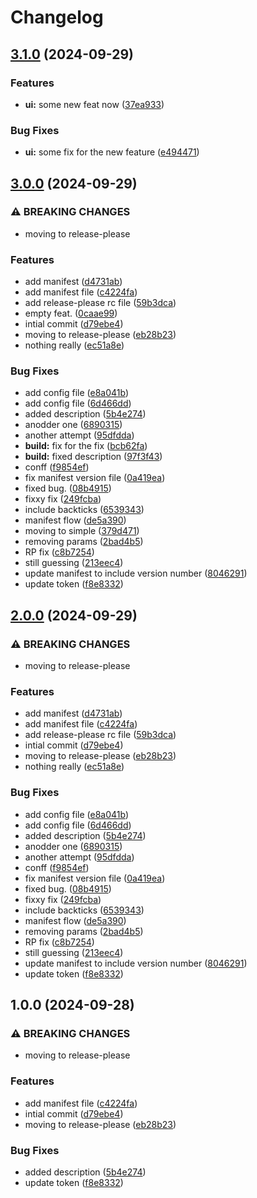 # Changelog

## [3.1.0](https://github.com/GuacOn/semantic-version-test/compare/v3.0.0...v3.1.0) (2024-09-29)


### Features

* **ui:** some new feat now ([37ea933](https://github.com/GuacOn/semantic-version-test/commit/37ea93349e39bc933a567ffe161b11738bf4c4a5))


### Bug Fixes

* **ui:** some fix for the new feature ([e494471](https://github.com/GuacOn/semantic-version-test/commit/e49447157b39b60dd0c88e87a1803cb851188d5b))

## [3.0.0](https://github.com/GuacOn/semantic-version-test/compare/v2.0.0...v3.0.0) (2024-09-29)


### ⚠ BREAKING CHANGES

* moving to release-please

### Features

* add manifest ([d4731ab](https://github.com/GuacOn/semantic-version-test/commit/d4731abd935ecdf061099e5042149869ad6987db))
* add manifest file ([c4224fa](https://github.com/GuacOn/semantic-version-test/commit/c4224fafb97d4d1a27e81e90a6fa33e41d7d7542))
* add release-please rc file ([59b3dca](https://github.com/GuacOn/semantic-version-test/commit/59b3dca55d81a3b022068a6fcb514cc7db505e98))
* empty feat. ([0caae99](https://github.com/GuacOn/semantic-version-test/commit/0caae99d8b55e81e4501c02316597a32cdc5ba57))
* intial commit ([d79ebe4](https://github.com/GuacOn/semantic-version-test/commit/d79ebe47d48ae90eca670ab9db0432e90e66cca4))
* moving to release-please ([eb28b23](https://github.com/GuacOn/semantic-version-test/commit/eb28b2335a0f49e823076863a6548da1130ba18b))
* nothing really ([ec51a8e](https://github.com/GuacOn/semantic-version-test/commit/ec51a8e5a281074603d139cb3cf44e6b8265ba12))


### Bug Fixes

* add config file ([e8a041b](https://github.com/GuacOn/semantic-version-test/commit/e8a041bef23d860dd5af3a64fe19029cad858bf6))
* add config file ([6d466dd](https://github.com/GuacOn/semantic-version-test/commit/6d466dd082592fe99752285abf056f0267fd0426))
* added description ([5b4e274](https://github.com/GuacOn/semantic-version-test/commit/5b4e274ab049fb0220a4620292a0e81795788955))
* anodder one ([6890315](https://github.com/GuacOn/semantic-version-test/commit/6890315bb91993f16ca031cb50e76af85365c8e9))
* another attempt ([95dfdda](https://github.com/GuacOn/semantic-version-test/commit/95dfdda938025bffb3713851d7aafc4d275c391d))
* **build:** fix for the fix ([bcb62fa](https://github.com/GuacOn/semantic-version-test/commit/bcb62fa5bcd08e5562aecb7ef7a927c3f7e78aeb))
* **build:** fixed description ([97f3f43](https://github.com/GuacOn/semantic-version-test/commit/97f3f438557943dc3cae4b04a571ff75cc54ddd7))
* conff ([f9854ef](https://github.com/GuacOn/semantic-version-test/commit/f9854efc217b07dda4659ef3a4ff71b5424b670a))
* fix manifest version file ([0a419ea](https://github.com/GuacOn/semantic-version-test/commit/0a419ea5dc8a78bec478ee144829f37faccbe7d2))
* fixed bug. ([08b4915](https://github.com/GuacOn/semantic-version-test/commit/08b49151e20aa7a42116f49aa5188a409557c589))
* fixxy fix ([249fcba](https://github.com/GuacOn/semantic-version-test/commit/249fcba9406c27abaffeaf0eb97d1becd649d555))
* include backticks ([6539343](https://github.com/GuacOn/semantic-version-test/commit/65393430b18df996cdfca2e315092c74e893b747))
* manifest flow ([de5a390](https://github.com/GuacOn/semantic-version-test/commit/de5a390e9851dc19f1752db723b8d48e171100f5))
* moving to simple ([379d471](https://github.com/GuacOn/semantic-version-test/commit/379d471e7ad9db96d177affc68dd688662b6f0a2))
* removing params ([2bad4b5](https://github.com/GuacOn/semantic-version-test/commit/2bad4b5b0e5dfed6af91ab040c89a6580f28ec3e))
* RP fix ([c8b7254](https://github.com/GuacOn/semantic-version-test/commit/c8b72540a8cc7c702ed2578bd7eb3188ee17c72a))
* still guessing ([213eec4](https://github.com/GuacOn/semantic-version-test/commit/213eec4c9df5d994a80daf8aaa481bf0f2d0c672))
* update manifest to include version number ([8046291](https://github.com/GuacOn/semantic-version-test/commit/80462917ac9c9d022ed6eb62e52f10425824f550))
* update token ([f8e8332](https://github.com/GuacOn/semantic-version-test/commit/f8e83322163fb82ba9ab374be5fd994d829e78a3))

## [2.0.0](https://github.com/GuacOn/semantic-version-test/compare/monitor-info-grabber-v1.0.0...monitor-info-grabber-v2.0.0) (2024-09-29)


### ⚠ BREAKING CHANGES

* moving to release-please

### Features

* add manifest ([d4731ab](https://github.com/GuacOn/semantic-version-test/commit/d4731abd935ecdf061099e5042149869ad6987db))
* add manifest file ([c4224fa](https://github.com/GuacOn/semantic-version-test/commit/c4224fafb97d4d1a27e81e90a6fa33e41d7d7542))
* add release-please rc file ([59b3dca](https://github.com/GuacOn/semantic-version-test/commit/59b3dca55d81a3b022068a6fcb514cc7db505e98))
* intial commit ([d79ebe4](https://github.com/GuacOn/semantic-version-test/commit/d79ebe47d48ae90eca670ab9db0432e90e66cca4))
* moving to release-please ([eb28b23](https://github.com/GuacOn/semantic-version-test/commit/eb28b2335a0f49e823076863a6548da1130ba18b))
* nothing really ([ec51a8e](https://github.com/GuacOn/semantic-version-test/commit/ec51a8e5a281074603d139cb3cf44e6b8265ba12))


### Bug Fixes

* add config file ([e8a041b](https://github.com/GuacOn/semantic-version-test/commit/e8a041bef23d860dd5af3a64fe19029cad858bf6))
* add config file ([6d466dd](https://github.com/GuacOn/semantic-version-test/commit/6d466dd082592fe99752285abf056f0267fd0426))
* added description ([5b4e274](https://github.com/GuacOn/semantic-version-test/commit/5b4e274ab049fb0220a4620292a0e81795788955))
* anodder one ([6890315](https://github.com/GuacOn/semantic-version-test/commit/6890315bb91993f16ca031cb50e76af85365c8e9))
* another attempt ([95dfdda](https://github.com/GuacOn/semantic-version-test/commit/95dfdda938025bffb3713851d7aafc4d275c391d))
* conff ([f9854ef](https://github.com/GuacOn/semantic-version-test/commit/f9854efc217b07dda4659ef3a4ff71b5424b670a))
* fix manifest version file ([0a419ea](https://github.com/GuacOn/semantic-version-test/commit/0a419ea5dc8a78bec478ee144829f37faccbe7d2))
* fixed bug. ([08b4915](https://github.com/GuacOn/semantic-version-test/commit/08b49151e20aa7a42116f49aa5188a409557c589))
* fixxy fix ([249fcba](https://github.com/GuacOn/semantic-version-test/commit/249fcba9406c27abaffeaf0eb97d1becd649d555))
* include backticks ([6539343](https://github.com/GuacOn/semantic-version-test/commit/65393430b18df996cdfca2e315092c74e893b747))
* manifest flow ([de5a390](https://github.com/GuacOn/semantic-version-test/commit/de5a390e9851dc19f1752db723b8d48e171100f5))
* removing params ([2bad4b5](https://github.com/GuacOn/semantic-version-test/commit/2bad4b5b0e5dfed6af91ab040c89a6580f28ec3e))
* RP fix ([c8b7254](https://github.com/GuacOn/semantic-version-test/commit/c8b72540a8cc7c702ed2578bd7eb3188ee17c72a))
* still guessing ([213eec4](https://github.com/GuacOn/semantic-version-test/commit/213eec4c9df5d994a80daf8aaa481bf0f2d0c672))
* update manifest to include version number ([8046291](https://github.com/GuacOn/semantic-version-test/commit/80462917ac9c9d022ed6eb62e52f10425824f550))
* update token ([f8e8332](https://github.com/GuacOn/semantic-version-test/commit/f8e83322163fb82ba9ab374be5fd994d829e78a3))

## 1.0.0 (2024-09-28)


### ⚠ BREAKING CHANGES

* moving to release-please

### Features

* add manifest file ([c4224fa](https://github.com/GuacOn/semantic-version-test/commit/c4224fafb97d4d1a27e81e90a6fa33e41d7d7542))
* intial commit ([d79ebe4](https://github.com/GuacOn/semantic-version-test/commit/d79ebe47d48ae90eca670ab9db0432e90e66cca4))
* moving to release-please ([eb28b23](https://github.com/GuacOn/semantic-version-test/commit/eb28b2335a0f49e823076863a6548da1130ba18b))


### Bug Fixes

* added description ([5b4e274](https://github.com/GuacOn/semantic-version-test/commit/5b4e274ab049fb0220a4620292a0e81795788955))
* update token ([f8e8332](https://github.com/GuacOn/semantic-version-test/commit/f8e83322163fb82ba9ab374be5fd994d829e78a3))
